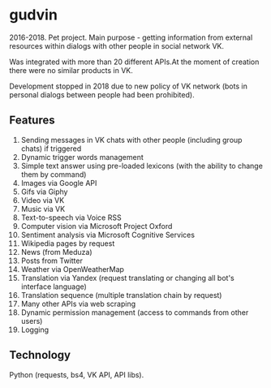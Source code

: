 # gudvin
2016-2018. Pet project. Main purpose - getting information from external resources within dialogs with other people in social network VK.

Was integrated with more than 20 different APIs.At the moment of creation there were no similar products in VK.

Development stopped in 2018 due to new policy of VK network (bots in personal dialogs between people had been prohibited).
## Features
1. Sending messages in VK chats with other people (including group chats) if triggered
2. Dynamic trigger words management
3. Simple text answer using pre-loaded lexicons (with the ability to change them by command)
4. Images via Google API
5. Gifs via Giphy
6. Video via VK
7. Music via VK
8. Text-to-speech via Voice RSS
9. Computer vision via Microsoft Project Oxford
10. Sentiment analysis via Microsoft Cognitive Services
11. Wikipedia pages by request
12. News (from Meduza)
14. Posts from Twitter
15. Weather via OpenWeatherMap
16. Translation via Yandex (request translating or changing all bot's interface language)
17. Translation sequence (multiple translation chain by request)
18. Many other APIs via web scraping
19. Dynamic permission management (access to commands from other users)
20. Logging

## Technology
Python (requests, bs4, VK API, API libs).
